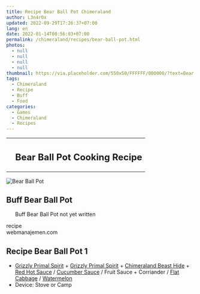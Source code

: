 ```yaml
---
title: Recipe Bear Ball Pot Chimeraland
author: L3n4r0x
updated: 2022-09-29T17:26:37+07:00
lang: en
date: 2022-01-14T00:56:03+07:00
permalink: /chimeraland/recipes/bear-ball-pot.html
photos:
  - null
  - null
  - null
  - null
thumbnail: https://via.placeholder.com/550x50/FFFFFF/000000/?text=Bear Ball Pot
tags:
  - Chimeraland
  - Recipe
  - Buff
  - Food
categories:
  - Games
  - Chimeraland
  - Recipes
---
```


<section id="bootstrap-wrapper">
  <link
    rel="stylesheet"
    href="https://rawcdn.githack.com/dimaslanjaka/Web-Manajemen/0c3b5aa1813bd4abcd2c11bf3e37928b15c28664/css/bootstrap-5-3-0-alpha3-wrapper.css"
  />
  <div class="row mb-2">
    <div class="col-md-12 mb-2">
      <table class="table" id="post-info">
        <tbody>
          <tr>
            <td></td>
            <td><h1 class="fs-5">Bear Ball Pot Cooking Recipe</h1></td>
          </tr>
        </tbody>
      </table>
    </div>
  </div>
  <div class="card mb-2">
    <div class="row g-0">
      <div class="col-sm-4 position-relative mb-2">
        <img
          src="https://via.placeholder.com/600"
          class="card-img fit-cover w-100 h-100"
          alt="Bear Ball Pot"
          data-fancybox="true"
        />
      </div>
      <div class="col-sm-8 mb-2">
        <div class="card-body">
          <h2 class="card-title fs-5">Buff Bear Ball Pot</h2>
          <div class="card-text">
            <ul>
              Buff Bear Ball Pot not yet written
            </ul>
          </div>
          <span class="badge rounded-pill bg-dark text-white">recipe</span>
        </div>
        <div class="card-footer text-end text-muted">webmanajemen.com</div>
      </div>
    </div>
  </div>
  <div class="row mb-2">
    <div class="col-12 col-lg-6 recipe-item mb-2">
      <div class="card">
        <div class="card-body">
          <h2 class="card-title fs-5">Recipe Bear Ball Pot 1</h2>
          <div class="card-text">
            <ul>
              <li>
                <a
                  class="text-decoration-none"
                  href="/chimeraland/materials/grizzly-primal-spirit.html"
                  >Grizzly Primal Spirit</a
                ><span> + </span
                ><a
                  class="text-decoration-none"
                  href="/chimeraland/materials/grizzly-primal-spirit.html"
                  >Grizzly Primal Spirit</a
                ><span> + </span
                ><a
                  class="text-decoration-none"
                  href="/chimeraland/materials/chimeraland-beast-hide.html"
                  >Chimeraland Beast Hide</a
                ><span> + </span
                ><a
                  class="text-decoration-none"
                  href="/chimeraland/recipes/red-hot-sauce.html"
                  >Red Hot Sauce</a
                ><span> / </span
                ><a
                  class="text-decoration-none"
                  href="/chimeraland/recipes/cucumber-sauce.html"
                  >Cucumber Sauce</a
                ><span> / </span>Fruit Sauce<span> + </span>Corriander<span>
                  / </span
                ><a
                  class="text-decoration-none"
                  href="/chimeraland/materials/flat-cabbage.html"
                  >Flat Cabbage</a
                ><span> / </span
                ><a
                  class="text-decoration-none"
                  href="/chimeraland/materials/watermelon.html"
                  >Watermelon</a
                >
              </li>
              <li>Device: Stove or Camp</li>
            </ul>
          </div>
        </div>
      </div>
    </div>
  </div>
</section>
